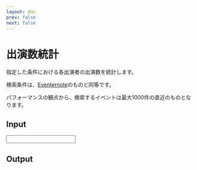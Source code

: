 ```yaml
---
layout: doc
prev: false
next: false
---
```


<script setup lang="ts">
import Input from "./Input.vue"
import Output from "./Output.vue"
</script>

# 出演数統計

指定した条件における各出演者の出演数を統計します。

検索条件は、[Eventernote](https://www.eventernote.com)のものと同等です。

パフォーマンスの観点から、検索するイベントは最大1000件の直近のものとなります。

## Input

<Input />

## Output

<Output />
